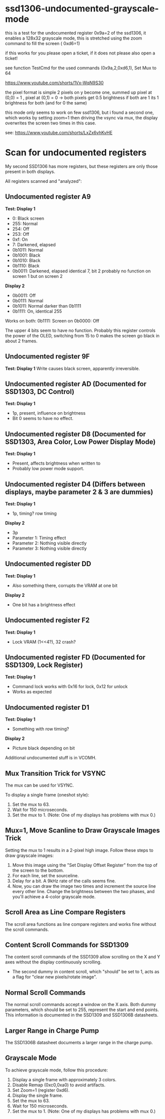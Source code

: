 # ssd1306-undocumented-grayscale-mode

this is a test for the undocumented register 0x9a=2 of the ssd1306, it enables a 128x32 grayscale mode, this is stretched using the zoom
command to fill the screen ( 0xd6=1)

if this works for you please open a ticket, if it does not please also open a ticket!

see function TestCmd for the used commands (0x9a,2,0xd6,1), Set Mux to 64

https://www.youtube.com/shorts/1Vx-WqN9S30



the pixel format is simple 2 pixels on y become one, summed up
pixel at (0,0) = 1 , pixel at (0,1) = 0   -> both pixels get 0.5 brightness
if both are 1 its 1 brightness for both (and for 0 the same)

this mode only seems to work on few ssd1306, but i found a second one, which works by setting zoom=1 then driving the vsync via mux, the display overwrites the screen two times in this case.

see:
https://www.youtube.com/shorts/LxZx6vhKvHE
# Scan for undocumented registers

My second SSD1306 has more registers, but these registers are only those present in both displays.

All registers scanned and "analyzed":

## Undocumented register A9

**Test: Display 1**
- 0: Black screen
- 255: Normal
- 254: Off
- 253: Off
- 0xf: On
- 7: Darkened, elapsed
- 0b1011: Normal
- 0b1001: Black
- 0b1010: Black
- 0b1110: Black
- 0b0011: Darkened, elapsed identical 7, bit 2 probably no function on screen 1 but on screen 2

**Display 2**
- 0b0011: Off
- 0b0111: Normal
- 0b1011: Normal darker than 0b1111
- 0b1111: On, identical 255

Works on both: 0b1111: Screen on
0b0000: Off

The upper 4 bits seem to have no function. Probably this register controls the power of the OLED, switching from 15 to 0 makes the screen go black in about 2 frames.

## Undocumented register 9F

**Test: Display 1**
Write causes black screen, apparently irreversible.

## Undocumented register AD (Documented for SSD1303, DC Control)

**Test: Display 1**
- 1p, present, influence on brightness
- Bit 0 seems to have no effect.

## Undocumented register D8 (Documented for SSD1303, Area Color, Low Power Display Mode)

**Test: Display 1**
- Present, affects brightness when written to
- Probably low power mode support.

## Undocumented register D4 (Differs between displays, maybe parameter 2 & 3 are dummies)

**Test: Display 1**
- 1p, timing? row timing

**Display 2**
- 3p
- Parameter 1: Timing effect
- Parameter 2: Nothing visible directly
- Parameter 3: Nothing visible directly

## Undocumented register DD

**Test: Display 1**
- Also something there, corrupts the VRAM at one bit

**Display 2**
- One bit has a brightness effect

## Undocumented register F2

**Test: Display 1**
- Lock VRAM (1<<4?), 32 crash?

## Undocumented register FD (Documented for SSD1309, Lock Register)

**Test: Display 1**
- Command lock works with 0x16 for lock, 0x12 for unlock
- Works as expected

## Undocumented register D1

**Test: Display 1**
- Something with row timing?

**Display 2**
- Picture black depending on bit

Additional undocumented stuff is in VCOMH.

## Mux Transition Trick for VSYNC

The mux can be used for VSYNC.

To display a single frame (oneshot style):
1. Set the mux to 63.
2. Wait for 150 microseconds.
3. Set the mux to 1. (Note: One of my displays has problems with mux 0.)

## Mux=1, Move Scanline to Draw Grayscale Images Trick

Setting the mux to 1 results in a 2-pixel high image.
Follow these steps to draw grayscale images:
1. Move this image using the "Set Display Offset Register" from the top of the screen to the bottom.
2. For each line, set the sourceline.
3. Delay for a bit. A 9kHz rate of the calls seems fine.
4. Now, you can draw the image two times and increment the source line every other line. Change the brightness between the two phases, and you'll achieve a 4-color grayscale mode.

## Scroll Area as Line Compare Registers

The scroll area functions as line compare registers and works fine without the scroll commands.

## Content Scroll Commands for SSD1309

The content scroll commands of the SSD1309 allow scrolling on the X and Y axes without the display continuously scrolling.
- The second dummy in content scroll, which "should" be set to 1, acts as a flag for "clear new pixels/rotate image".

## Normal Scroll Commands

The normal scroll commands accept a window on the X axis. Both dummy parameters, which should be set to 255, represent the start and end points. This information is documented in the SSD1309 and SSD1306B datasheets.

## Larger Range in Charge Pump

The SSD1306B datasheet documents a larger range in the charge pump.

## Grayscale Mode

To achieve grayscale mode, follow this procedure:
1. Display a single frame with approximately 3 colors.
2. Disable Remap (0xc0,0xa0) to avoid artifacts.
3. Set Zoom=1 (register 0xd6).
4. Display the single frame.
5. Set the mux to 63.
6. Wait for 150 microseconds.
7. Set the mux to 1. (Note: One of my displays has problems with mux 0.)
